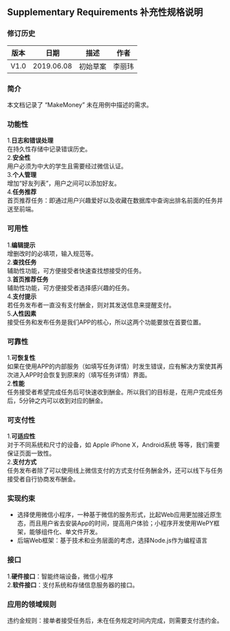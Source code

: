 ## Supplementary Requirements 补充性规格说明
### 修订历史

| 版本 |日期  |描述  |作者  |
| --- | --- | --- | --- |
|V1.0  | 2019.06.08 |初始草案  |李丽玮  |

### 简介
本文档记录了 “MakeMoney” 未在用例中描述的需求。
### 功能性
1.**日志和错误处理**  
    在持久性存储中记录错误历史。  
 2.**安全性**  
    用户必须为中大的学生且需要经过微信认证。  
 3.**个人管理**  
 增加“好友列表”，用户之间可以添加好友。  
 4.**任务推荐**  
 首页推荐任务：即通过用户兴趣爱好以及收藏在数据库中查询出排名前面的任务并送至前端。  
 ### 可用性  
 1.**编辑提示**  
增删改时的必填项，输入规范等。  
2.**查找任务**  
辅助性功能，可方便接受者快速查找想接受的任务。  
3.**首页推荐任务**  
辅助性功能，可方便接受者选择感兴趣的任务。  
4.**支付提示**  
若任务发布者一直没有支付酬金，则对其发送信息来提醒支付。  
5.**人性因素**  
接受任务和发布任务是我们APP的核心，所以这两个功能要放在首要位置。  
### 可靠性  
1.**可恢复性**  
如果在使用APP的内部服务（如填写任务详情）时发生错误，应有解决方案使其再次进入APP时会恢复到原来的（填写任务详情）界面。  
2.**性能**  
任务接受者希望完成任务后可快速收到酬金。所以我们的目标是，在用户完成任务后，5分钟之内可以收到对应的酬金。  
### 可支付性  
1.**可适应性**  
对于不同系统和尺寸的设备，如 Apple iPhone X，Android系统 等等，我们需要保证页面一致性。  
2.**支付方式**  
任务发布者除了可以使用线上微信支付的方式支付任务酬金外，还可以线下与任务接受者自行协商发布酬金。  
### 实现约束  
* 选择使用微信小程序，一种基于微信的服务形式，比起Web应用更加接近原生态，而且用户省去安装App的时间，提高用户体验；小程序开发使用WePY框架，能够组件化、单文件开发。  
* 后端Web框架：基于技术和业务层面的考虑，选择Node.js作为编程语言  
### 接口  
1.**硬件接口**：智能终端设备，微信小程序  
2.**软件接口**：支付系统和存储信息服务器的接口。  
### 应用的领域规则  
违约金规则：接单者接受任务后，未在任务规定时间内完成，则需要支付违约金。  

   
 

